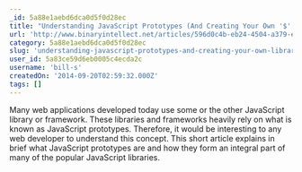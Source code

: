 ```yaml
---
_id: 5a88e1aebd6dca0d5f0d28ec
title: "Understanding JavaScript Prototypes (And Creating Your Own '$' Library)"
url: 'http://www.binaryintellect.net/articles/596d0c4b-eb24-4504-a379-e36dae020393.aspx'
category: 5a88e1aebd6dca0d5f0d28ec
slug: 'understanding-javascript-prototypes-and-creating-your-own-library'
user_id: 5a83ce59d6eb0005c4ecda2c
username: 'bill-s'
createdOn: '2014-09-20T02:59:32.000Z'
tags: []
---
```


Many web applications developed today use some or the other JavaScript library or framework. These libraries and frameworks heavily rely on what is known as JavaScript prototypes. Therefore, it would be interesting to any web developer to understand this concept. This short article explains in brief what JavaScript prototypes are and how they form an integral part of many of the popular JavaScript libraries.

